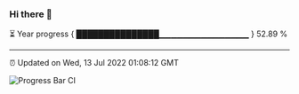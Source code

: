 ### Hi there 👋

⏳ Year progress { ███████████████▁▁▁▁▁▁▁▁▁▁▁▁▁▁▁ } 52.89 %

---

⏰ Updated on Wed, 13 Jul 2022 01:08:12 GMT

![Progress Bar CI](https://github.com/liununu/liununu/workflows/Progress%20Bar%20CI/badge.svg)
